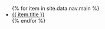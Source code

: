 <ul>
   {% for item in site.data.nav.main %}
      <li><a href="{{ item.url }}">{{ item.title }}</a></li>
   {% endfor %}
</ul>

